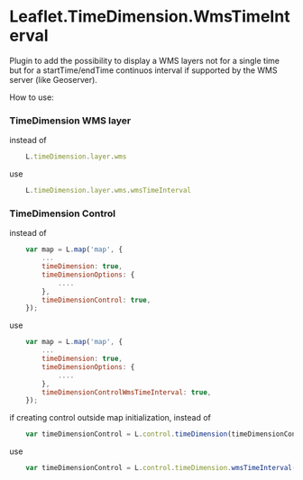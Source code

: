 # Leaflet.TimeDimension.WmsTimeInterval
Plugin to add the possibility to display a WMS layers not for a single time but for a startTime/endTime continuos interval if supported by the WMS server (like Geoserver).

How to use:

### TimeDimension WMS layer
instead of 
```javascript
    L.timeDimension.layer.wms
```    
use 
```javascript
    L.timeDimension.layer.wms.wmsTimeInterval
```

### TimeDimension Control

instead of 
```javascript
    var map = L.map('map', {
        ...
        timeDimension: true,
        timeDimensionOptions: {
            ....
        },
        timeDimensionControl: true,
    });
```
use
```javascript
    var map = L.map('map', {
        ...
        timeDimension: true,
        timeDimensionOptions: {
            ....
        },
        timeDimensionControlWmsTimeInterval: true,
    });
```

if creating control outside map initialization, instead of 
```javascript
    var timeDimensionControl = L.control.timeDimension(timeDimensionControlOptions);
```
use
```javascript
    var timeDimensionControl = L.control.timeDimension.wmsTimeInterval(timeDimensionControlOptions);
```
